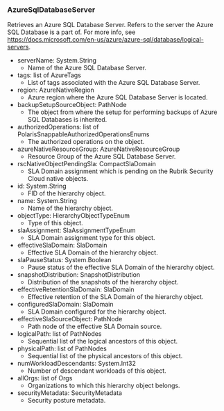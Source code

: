 ### AzureSqlDatabaseServer
Retrieves an Azure SQL Database Server. Refers to the server the Azure SQL Database is a part of. For more info, see https://docs.microsoft.com/en-us/azure/azure-sql/database/logical-servers.

- serverName: System.String
  - Name of the Azure SQL Database Server.
- tags: list of AzureTags
  - List of tags associated with the Azure SQL Database Server.
- region: AzureNativeRegion
  - Azure region where the Azure SQL Database Server is located.
- backupSetupSourceObject: PathNode
  - The object from where the setup for performing backups of Azure SQL Databases is inherited.
- authorizedOperations: list of PolarisSnappableAuthorizedOperationsEnums
  - The authorized operations on the object.
- azureNativeResourceGroup: AzureNativeResourceGroup
  - Resource Group of the Azure SQL Database Server.
- rscNativeObjectPendingSla: CompactSlaDomain
  - SLA Domain assignment which is pending on the Rubrik Security Cloud native objects.
- id: System.String
  - FID of the hierarchy object.
- name: System.String
  - Name of the hierarchy object.
- objectType: HierarchyObjectTypeEnum
  - Type of this object.
- slaAssignment: SlaAssignmentTypeEnum
  - SLA Domain assignment type for this object.
- effectiveSlaDomain: SlaDomain
  - Effective SLA Domain of the hierarchy object.
- slaPauseStatus: System.Boolean
  - Pause status of the effective SLA Domain of the hierarchy object.
- snapshotDistribution: SnapshotDistribution
  - Distribution of the snapshots of the hierarchy object.
- effectiveRetentionSlaDomain: SlaDomain
  - Effective retention of the SLA Domain of the hierarchy object.
- configuredSlaDomain: SlaDomain
  - SLA Domain configured for the hierarchy object.
- effectiveSlaSourceObject: PathNode
  - Path node of the effective SLA Domain source.
- logicalPath: list of PathNodes
  - Sequential list of the logical ancestors of this object.
- physicalPath: list of PathNodes
  - Sequential list of the physical ancestors of this object.
- numWorkloadDescendants: System.Int32
  - Number of descendant workloads of this object.
- allOrgs: list of Orgs
  - Organizations to which this hierarchy object belongs.
- securityMetadata: SecurityMetadata
  - Security posture metadata.
